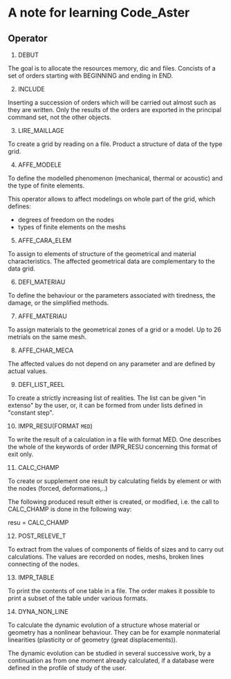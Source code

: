 # A note for learning Code_Aster

## Operator


1. DEBUT

The goal is to allocate the resources memory, dic and files. Concists of a set of orders starting with BEGINNING and ending in END.


2. INCLUDE

Inserting a succession of orders which will be carried out almost such as they are written. Only the results of the orders are exported in the principal command set, not the other objects.

3. LIRE_MAILLAGE

To create a grid by reading on a file. Product a structure of data of the type grid. 

4. AFFE_MODELE

To define the modelled phenomenon (mechanical, thermal or acoustic) and the type of finite elements.

This operator allows to affect modelings on whole part of the grid, which defines:
* degrees of freedom on the nodes
* types of finite elements on the meshs


5. AFFE_CARA_ELEM

To assign to elements of structure of the geometrical and material characteristics. The affected geometrical data are complementary to the data grid.

6. DEFI_MATERIAU

To define the behaviour or the parameters associated with tiredness, the damage, or the simplified methods.

7. AFFE_MATERIAU

To assign materials to the geometrical zones of a grid or a model. Up to 26 metrials on the same mesh.

8. AFFE_CHAR_MECA

The affected values do not depend on any parameter and are defined by actual values. 

9. DEFI_LIST_REEL

To create a strictly increasing list of realities. The list can be given "in extenso" by the user, or, it can be formed from under lists defined in "constant step".

10. IMPR_RESU(FORMAT `MED`)

To write the result of a calculation in a file with format MED. One describes the whole of the keywords of order IMPR_RESU concerning this format of exit only. 

11. CALC_CHAMP

To create or supplement one result by calculating fields by element or with the nodes (forced, deformations,..)

The following produced result either is created, or modified, i.e. the call to CALC_CHAMP is done in the following way:

resu = CALC_CHAMP

12. POST_RELEVE_T

To extract from the values of components of fields of sizes and to carry out calculations. The values are recorded on nodes, meshs, broken lines connecting of the nodes. 

13. IMPR_TABLE

To print the contents of one table in a file. The order makes it possible to print a subset of the table under various formats.

14. DYNA_NON_LINE

To calculate the dynamic evolution of a structure whose material or geometry has a nonlinear behaviour. They can be for example nonmaterial linearities (plasticity or of geometry (great displacements)).

The dynamic evolution can be studied in several successive work, by a continuation as from one moment already calculated, if a database were defined in the profile of study of the user.





